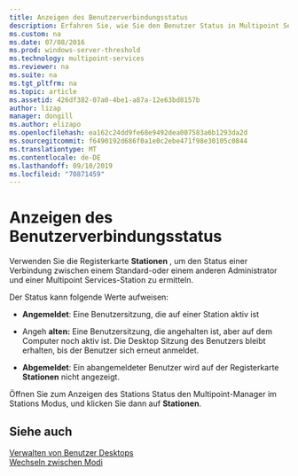 ```yaml
---
title: Anzeigen des Benutzerverbindungsstatus
description: Erfahren Sie, wie Sie den Benutzer Status in Multipoint Services anzeigen.
ms.custom: na
ms.date: 07/08/2016
ms.prod: windows-server-threshold
ms.technology: multipoint-services
ms.reviewer: na
ms.suite: na
ms.tgt_pltfrm: na
ms.topic: article
ms.assetid: 426df382-07a0-4be1-a87a-12e63bd8157b
author: lizap
manager: dongill
ms.author: elizapo
ms.openlocfilehash: ea162c24dd9fe68e9492dea007583a6b1293da2d
ms.sourcegitcommit: f6490192d686f0a1e0c2ebe471f98e30105c0844
ms.translationtype: MT
ms.contentlocale: de-DE
ms.lasthandoff: 09/10/2019
ms.locfileid: "70871459"
---
```

# <a name="view-user-connection-status"></a>Anzeigen des Benutzerverbindungsstatus
Verwenden Sie die Registerkarte **Stationen** , um den Status einer Verbindung zwischen einem Standard-oder einem anderen Administrator und einer Multipoint Services-Station zu ermitteln.  
  
Der Status kann folgende Werte aufweisen:  
  
-   **Angemeldet**: Eine Benutzersitzung, die auf einer Station aktiv ist  
  
-   Angeh **alten:** Eine Benutzersitzung, die angehalten ist, aber auf dem Computer noch aktiv ist. Die Desktop Sitzung des Benutzers bleibt erhalten, bis der Benutzer sich erneut anmeldet.  
  
-   **Abgemeldet**: Ein abangemeldeter Benutzer wird auf der Registerkarte **Stationen** nicht angezeigt.  
  
Öffnen Sie zum Anzeigen des Stations Status den Multipoint-Manager im Stations Modus, und klicken Sie dann auf **Stationen**.

## <a name="see-also"></a>Siehe auch  
[Verwalten von Benutzer Desktops](manage-user-desktops-using-multipoint-dashboard.md)  
[Wechseln zwischen Modi](Switch-Between-Modes.md)